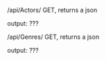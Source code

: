 /api/Actors/
GET, returns a json
 
 output: ???


/api/Genres/
GET, returns a json
 
 output: ???
  